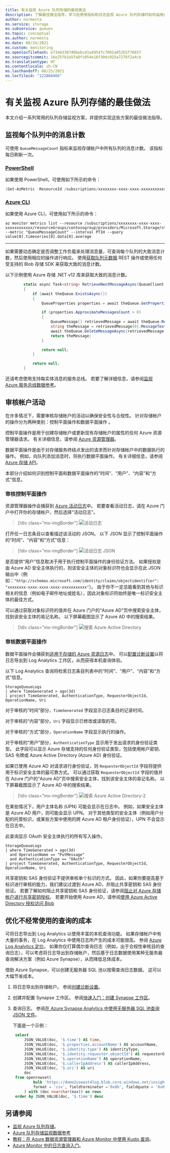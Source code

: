 ```yaml
---
title: 有关监视 Azure 队列存储的最佳做法
description: 了解最佳做法指导，学习在使用指标和日志监视 Azure 队列存储时如何运用这些指导。
author: normesta
ms.service: storage
ms.subservice: queues
ms.topic: conceptual
ms.author: normesta
ms.date: 08/24/2021
ms.custom: monitoring
ms.openlocfilehash: e7344330740bebc41a49547c7602a852b5f7665f
ms.sourcegitcommit: 16e25fb3a5fa8fc054e16f30dc925a7276f2a4cb
ms.translationtype: HT
ms.contentlocale: zh-CN
ms.lasthandoff: 08/25/2021
ms.locfileid: "122868466"
---
```

# <a name="best-practices-for-monitoring-azure-queue-storage"></a>有关监视 Azure 队列存储的最佳做法

本文介绍一系列常用的队列存储监视方案，并提供实现这些方案的最佳做法指导。  

## <a name="monitor-message-counts-in-each-queue"></a>监视每个队列中的消息计数 

可使用 `QueueMessageCount` 指标来监视存储帐户中所有队列的消息计数。 该指标每日刷新一次。

### <a name="powershell"></a>[PowerShell](#tab/azure-powershell)

如果使用 PowerShell，可使用如下所示的命令：  

```powershell
(Get-AzMetric -ResourceId /subscriptions/xxxxxxxx-xxxx-xxxx-xxxxxxxxxxxx/resourceGroups/contosogroup/providers/Microsoft.Storage/storageAccounts/contoso/queueServices/default -MetricName "QueueMessageCount").data.Average
```

### <a name="azure-cli"></a>[Azure CLI](#tab/azure-cli)

如果使用 Azure CLI，可使用如下所示的命令： 

```azurecli
az monitor metrics list --resource /subscriptions/xxxxxxxx-xxxx-xxxx-xxxxxxxxxxxx/resourceGroups/contosogroup/providers/Microsoft.Storage/storageAccounts/contoso/ --metric "QueueMessageCount" --interval PT1H --query value[0].timeseries[0].data[0].average
```

---

如果需要动态确定是否调整工作负载来处理消息量，可查询每个队列的大致消息计数，然后使用相应的操作进行响应。 使用[获取队列元数据](/rest/api/storageservices/get-queue-metadata) REST 操作或使用任何受支持的 Blob 存储 SDK 来获取大致的消息计数。 

以下示例使用 Azure 存储 .NET v12 库来获取大致的消息计数。

```csharp
        static async Task<string> RetrieveNextMessageAsync(QueueClient theQueue)
        {
            if (await theQueue.ExistsAsync())
            {
                QueueProperties properties = await theQueue.GetPropertiesAsync();

                if (properties.ApproximateMessagesCount > 0)
                {
                    QueueMessage[] retrievedMessage = await theQueue.ReceiveMessagesAsync(1);
                    string theMessage = retrievedMessage[0].MessageText;
                    await theQueue.DeleteMessageAsync(retrievedMessage[0].MessageId, retrievedMessage[0].PopReceipt);
                    return theMessage;
                }

                return null;
            }

            return null;
        }
```

还请考虑使用支持每实体消息的服务总线。 若要了解详细信息，请参阅[监视 Azure 服务总线数据参考](../../service-bus-messaging/monitor-service-bus-reference.md)。 

## <a name="audit-account-activity"></a>审核帐户活动

在许多情况下，需要审核存储帐户的活动以确保安全性与合规性。 针对存储帐户的操作分为两种类别：控制平面操作和数据平面操作 。 

控制平面操作是用于创建存储帐户或更新现有存储帐户的属性的任何 Azure 资源管理器请求。 有关详细信息，请参阅 [Azure 资源管理器](../../azure-resource-manager/management/overview.md)。 

数据平面操作是由于对存储服务终结点发出的请求而针对存储帐户中的数据执行的操作。 例如，向队列添加消息时，将执行数据平面操作。 有关详细信息，请参阅 [Azure 存储 API](/rest/api/storageservices/)。 

本部分介绍如何识别控制平面和数据平面操作的“时间”、“用户”、“内容”和“方式”信息。

### <a name="auditing-control-plane-operations"></a>审核控制平面操作

资源管理器操作会捕获到 [Azure 活动日志](../../azure-monitor/essentials/activity-log.md)中。 若要查看活动日志，请在 Azure 门户中打开你的存储帐户，然后选择“活动日志”。

> [!div class="mx-imgBorder"]
> ![活动日志](./media/queues-storage-monitoring-scenarios/activity-log.png)


打开任一日志条目以查看描述该活动的 JSON。 以下 JSON 显示了控制平面操作的“时间”、“内容”和“方式”信息：

> [!div class="mx-imgBorder"]
> ![活动日志 JSON](./media/queues-storage-monitoring-scenarios/activity-log-json.png)

是否提供“用户”信息取决于用于执行控制平面操作的身份验证方法。 如果授权是由 Azure AD 安全主体执行的，则该安全主体的对象标识符也会显示在此 JSON 输出中（例如：`"http://schemas.microsoft.com/identity/claims/objectidentifier": "xxxxxxxx-xxxx-xxxx-xxxx-xxxxxxxxxxx"`）。 由于你不一定总能看到其他与标识相关的信息（例如电子邮件地址或姓名），因此对象标识符始终是唯一标识安全主体的最佳方式。 

可以通过获取对象标识符的值并在 Azure 门户的“Azure AD”页中搜索安全主体，找到该安全主体的易记名称。 以下屏幕截图显示了 Azure AD 中的搜索结果。

> [!div class="mx-imgBorder"]
> ![搜索 Azure Active Directory](./media/queues-storage-monitoring-scenarios/search-azure-active-directory.png)

### <a name="auditing-data-plane-operations"></a>审核数据平面操作

数据平面操作会捕获到[适用于存储的 Azure 资源日志](monitor-queue-storage.md#analyzing-logs)中。 可以[配置诊断设置](monitor-queue-storage.md#send-logs-to-azure-log-analytics)以将日志导出到 Log Analytics 工作区，从而获得本机查询体验。 

以下 Log Analytics 查询将检索日志条目列表中的“时间”、“用户”、“内容”和“方式”信息。 

```kusto
StorageQueueLogs 
| where TimeGenerated > ago(3d) 
| project TimeGenerated, AuthenticationType, RequesterObjectId, OperationName, Uri
```

对于审核的“时间”部分，`TimeGenerated` 字段显示日志条目的记录时间。 

对于审核的“内容”部分，`Uri` 字段显示已修改或读取的项。 

对于审核的“方式”部分，`OperationName` 字段显示执行的操作。 

对于审核的“用户”部分，`AuthenticationType` 显示用于发出请求的身份验证类型。 此字段可以显示 Azure 存储支持的任何身份验证类型，包括使用帐户密钥、SAS 令牌或 Azure Active Directory (Azure AD) 身份验证。 

如果已使用 Azure AD 对请求进行身份验证，则 `RequesterObjectId` 字段将提供用于标识安全主体的最可靠方式。 可以通过获取 `RequesterObjectId` 字段的值并在 Azure 门户的“Azure AD”页中搜索安全主体，找到该安全主体的易记名称。 以下屏幕截图显示了 Azure AD 中的搜索结果。

> [!div class="mx-imgBorder"]
> ![搜索 Azure Active Directory-2](./media/queues-storage-monitoring-scenarios/search-azure-active-directory.png)

在某些情况下，用户主体名称 (UPN) 可能会显示在日志中。 例如，如果安全主体是 Azure AD 用户，则可能会显示 UPN。 对于其他类型的安全主体（例如用户分配的托管标识，或某些方案中使用的跨 Azure AD 租户身份验证），UPN 不会显示在日志中。 

此查询显示 OAuth 安全主体执行的所有写入操作。

```kusto
StorageQueueLogs
| where TimeGenerated > ago(3d)
  and OperationName == "PutMessage"
  and AuthenticationType == "OAuth"
| project TimeGenerated, AuthenticationType, RequesterObjectId, OperationName, Uri
```

共享密钥和 SAS 身份验证不提供审核单个标识的方式。 因此，如果你要提高基于标识进行审核的能力，我们建议过渡到 Azure AD，并阻止共享密钥和 SAS 身份验证。 若要了解如何阻止共享密钥和 SAS 身份验证，请参阅[阻止对 Azure 存储帐户进行共享密钥授权](../common/shared-key-authorization-prevent.md?toc=%2fazure%2fstorage%2fqueues%2ftoc.json&tabs=portal)。 若要开始使用 Azure AD，请参阅[使用 Azure Active Directory 授权访问 Blob](authorize-access-azure-active-directory.md)

## <a name="optimize-cost-for-infrequent-queries"></a>优化不经常使用的查询的成本

可将日志导出到 Log Analytics 以使用丰富的本机查询功能。 如果存储帐户中有大量的事务，在 Log Analytics 中使用日志所产生的成本可能很高。 参阅 [Azure Log Analytics 定价](https://azure.microsoft.com/pricing/details/monitor/)。 如果你仅打算偶尔查询日志（例如，出于合规性审核目的查询日志），可以考虑将日志导出到存储帐户，然后基于日志数据使用某种无服务器查询解决方案（例如 Azure Synapse），从而降低总体成本。

借助 Azure Synapse，可以创建无服务器 SQL 池以按需查询日志数据。 这可以大幅节省成本。 

1. 将日志导出到存储帐户。 参阅[创建诊断设置](monitor-queue-storage.md#creating-a-diagnostic-setting)。

2. 创建并配置 Synapse 工作区。 参阅[快速入门：创建 Synapse 工作区](../../synapse-analytics/quickstart-create-workspace.md)。

2. 查询日志。 参阅[在 Azure Synapse Analytics 中使用无服务器 SQL 池查询 JSON 文件](../../synapse-analytics/sql/query-json-files.md)。

   下面是一个示例：

   ```sql
    select
        JSON_VALUE(doc, '$.time') AS time,
        JSON_VALUE(doc, '$.properties.accountName') AS accountName,
        JSON_VALUE(doc, '$.identity.type') AS identityType,    
        JSON_VALUE(doc, '$.identity.requester.objectId') AS requesterObjectId,
        JSON_VALUE(doc, '$.operationName') AS operationName,
        JSON_VALUE(doc, '$.callerIpAddress') AS callerIpAddress,
        JSON_VALUE(doc, '$.uri') AS uri
        doc
    from openrowset(
            bulk 'https://demo2uswest4log.blob.core.windows.net/insights-logs-storageread/resourceId=/subscriptions/xxxxxxxx-xxxx-xxxx-xxxx-xxxxxxxxxxxx/resourceGroups/mytestrp/providers/Microsoft.Storage/storageAccounts/demo2uswest/blobServices/default/y=2021/m=03/d=19/h=*/m=*/PT1H.json',
            format = 'csv', fieldterminator ='0x0b', fieldquote = '0x0b'
        ) with (doc nvarchar(max)) as rows
    order by JSON_VALUE(doc, '$.time') desc

   ```

## <a name="see-also"></a>另请参阅

- [监视 Azure 队列存储](monitor-queue-storage.md)。
- [Azure 队列存储监视数据参考](monitor-queue-storage-reference.md)
- [教程：在 Azure 数据资源管理器和 Azure Monitor 中使用 Kusto 查询](/azure/data-explorer/kusto/query/tutorial?pivots=azuredataexplorer)。
- [Azure Monitor 中的日志查询入门](../../azure-monitor/logs/get-started-queries.md)。

  

